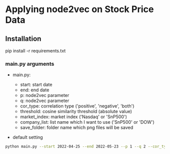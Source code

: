 # Applying node2vec on Stock Price Data

## Installation   
pip install -r requirements.txt

### main.py arguments    
* main.py:   
    *   start: start date   
    *   end: end date   
    *   p: node2vec parameter
    *   q: node2vec parameter
    *   cor_type: correlation type ('positive', 'negative', 'both')
    *   threshold: cosine similarity threshold (absolute value)
    *   market_index: market index ('Nasdaq' or 'SnP500')   
    *   company_list: list name which I want to use ('SnP500' or 'DOW')   
    *   save_folder: folder name which png files will be saved   


* default setting   
```bash
python main.py --start 2022-04-25 --end 2022-05-23 --p 1 --q 2 --cor_type both --threshold 0.85 --market_index SnP500 --list_name SnP500 --save_folder results 
```
